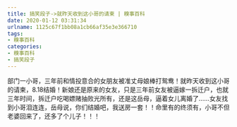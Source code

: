 ```yaml
---
title: 搞笑段子->就昨天收到这小哥的请柬 | 糗事百科
date: 2020-01-12 03:31:34
urlname: 1125c67f1bb08a1cb66af35e3e366710
tags: 
- 糗事百科
categories:
- 糗事百科
- 搞笑段子
---
```

部门一小哥，三年前和情投意合的女朋友被准丈母娘棒打鸳鸯！就昨天收到这小哥的请柬，8.18结婚！新娘还是原来的女友，只是三年前女友被逼嫁一拆迁户，也就三年时间，拆迁户吃喝嫖赌抽败光所有，还是这岳母，逼着女儿离婚了……女友找到小哥泪连连，岳母说，你们结婚吧，我送房一套！！命里有的终须有，小哥不但老婆回来了，还多了个儿子！！！


